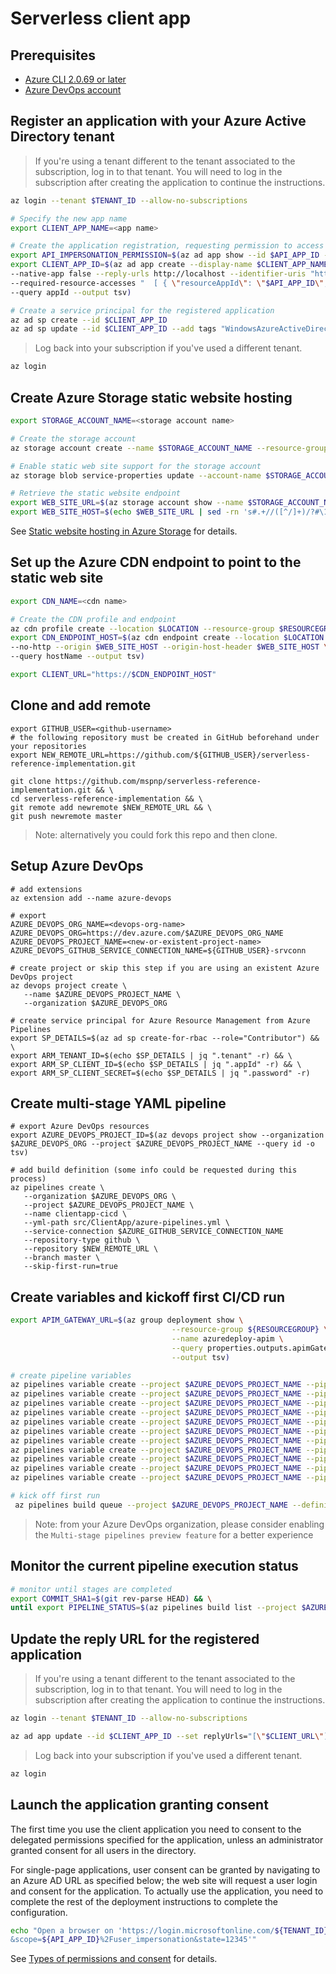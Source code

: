 # Serverless client app

## Prerequisites

 - [Azure CLI 2.0.69 or later](https://docs.microsoft.com/en-us/cli/azure/install-azure-cli)
 - [Azure DevOps account](https://azure.microsoft.com/services/devops)

##  Register an application with your Azure Active Directory tenant

> If you're using a tenant different to the tenant associated to the subscription, log in to that tenant. You will need to log in the subscription after creating the application to continue the instructions.

```bash
az login --tenant $TENANT_ID --allow-no-subscriptions
```

```bash
# Specify the new app name
export CLIENT_APP_NAME=<app name>

# Create the application registration, requesting permission to access the Graph API and to impersonate a user when calling the drone status API 
export API_IMPERSONATION_PERMISSION=$(az ad app show --id $API_APP_ID --query "oauth2Permissions[?value == 'user_impersonation'].id" --output tsv)
export CLIENT_APP_ID=$(az ad app create --display-name $CLIENT_APP_NAME --oauth2-allow-implicit-flow true \
--native-app false --reply-urls http://localhost --identifier-uris "http://$CLIENT_APP_NAME" \
--required-resource-accesses "  [ { \"resourceAppId\": \"$API_APP_ID\", \"resourceAccess\": [ { \"id\": \"$API_IMPERSONATION_PERMISSION\", \"type\": \"Scope\" } ] }, { \"resourceAppId\": \"00000003-0000-0000-c000-000000000000\", \"resourceAccess\": [ { \"id\": \"e1fe6dd8-ba31-4d61-89e7-88639da4683d\", \"type\": \"Scope\" } ] } ]" \
--query appId --output tsv)

# Create a service principal for the registered application
az ad sp create --id $CLIENT_APP_ID
az ad sp update --id $CLIENT_APP_ID --add tags "WindowsAzureActiveDirectoryIntegratedApp"
```

> Log back into your subscription if you've used a different tenant.

```bash
az login
```

## Create Azure Storage static website hosting

```bash
export STORAGE_ACCOUNT_NAME=<storage account name>

# Create the storage account 
az storage account create --name $STORAGE_ACCOUNT_NAME --resource-group $RESOURCEGROUP --location $LOCATION --kind StorageV2

# Enable static web site support for the storage account
az storage blob service-properties update --account-name $STORAGE_ACCOUNT_NAME --static-website --404-document 404.html --index-document index.html

# Retrieve the static website endpoint
export WEB_SITE_URL=$(az storage account show --name $STORAGE_ACCOUNT_NAME --resource-group $RESOURCEGROUP --query primaryEndpoints.web --output tsv)
export WEB_SITE_HOST=$(echo $WEB_SITE_URL | sed -rn 's#.+//([^/]+)/?#\1#p')
```

See [Static website hosting in Azure Storage](https://docs.microsoft.com/azure/storage/blobs/storage-blob-static-website) for details.

## Set up the Azure CDN endpoint to point to the static web site

```bash
export CDN_NAME=<cdn name>

# Create the CDN profile and endpoint
az cdn profile create --location $LOCATION --resource-group $RESOURCEGROUP --name $CDN_NAME
export CDN_ENDPOINT_HOST=$(az cdn endpoint create --location $LOCATION --resource-group $RESOURCEGROUP --profile-name $CDN_NAME --name $CDN_NAME \
--no-http --origin $WEB_SITE_HOST --origin-host-header $WEB_SITE_HOST \
--query hostName --output tsv)

export CLIENT_URL="https://$CDN_ENDPOINT_HOST"
```

## Clone and add remote

```
export GITHUB_USER=<github-username>
# the following repository must be created in GitHub beforehand under your repositories
export NEW_REMOTE_URL=https://github.com/${GITHUB_USER}/serverless-reference-implementation.git

git clone https://github.com/mspnp/serverless-reference-implementation.git && \
cd serverless-reference-implementation && \
git remote add newremote $NEW_REMOTE_URL && \
git push newremote master
```

> Note: alternatively you could fork this repo and then clone.

## Setup Azure DevOps

```
# add extensions
az extension add --name azure-devops

# export
AZURE_DEVOPS_ORG_NAME=<devops-org-name>
AZURE_DEVOPS_ORG=https://dev.azure.com/$AZURE_DEVOPS_ORG_NAME
AZURE_DEVOPS_PROJECT_NAME=<new-or-existent-project-name>
AZURE_DEVOPS_GITHUB_SERVICE_CONNECTION_NAME=${GITHUB_USER}-srvconn

# create project or skip this step if you are using an existent Azure DevOps project
az devops project create \
   --name $AZURE_DEVOPS_PROJECT_NAME \
   --organization $AZURE_DEVOPS_ORG

# create service principal for Azure Resource Management from Azure Pipelines
export SP_DETAILS=$(az ad sp create-for-rbac --role="Contributor") && \
export ARM_TENANT_ID=$(echo $SP_DETAILS | jq ".tenant" -r) && \
export ARM_SP_CLIENT_ID=$(echo $SP_DETAILS | jq ".appId" -r) && \
export ARM_SP_CLIENT_SECRET=$(echo $SP_DETAILS | jq ".password" -r)
```

## Create multi-stage YAML pipeline

```
# export Azure DevOps resources
export AZURE_DEVOPS_PROJECT_ID=$(az devops project show --organization $AZURE_DEVOPS_ORG --project $AZURE_DEVOPS_PROJECT_NAME --query id -o tsv)

# add build definition (some info could be requested during this process)
az pipelines create \
   --organization $AZURE_DEVOPS_ORG \
   --project $AZURE_DEVOPS_PROJECT_NAME \
   --name clientapp-cicd \
   --yml-path src/ClientApp/azure-pipelines.yml \
   --service-connection $AZURE_GITHUB_SERVICE_CONNECTION_NAME
   --repository-type github \
   --repository $NEW_REMOTE_URL \
   --branch master \
   --skip-first-run=true
```

## Create variables and kickoff first CI/CD run

```bash
export APIM_GATEWAY_URL=$(az group deployment show \
                                    --resource-group ${RESOURCEGROUP} \
                                    --name azuredeploy-apim \
                                    --query properties.outputs.apimGatewayURL.value \
                                    --output tsv) 

# create pipeline variables
az pipelines variable create --project $AZURE_DEVOPS_PROJECT_NAME --pipeline-name=clientapp-cicd --name=azureTenantId --value=$TENANT_ID && \
az pipelines variable create --project $AZURE_DEVOPS_PROJECT_NAME --pipeline-name=clientapp-cicd --name=azureClientId --value=$CLIENT_APP_ID && \
az pipelines variable create --project $AZURE_DEVOPS_PROJECT_NAME --pipeline-name=clientapp-cicd --name=azureApiClientId --value=$API_APP_ID && \
az pipelines variable create --project $AZURE_DEVOPS_PROJECT_NAME --pipeline-name=clientapp-cicd --name=azureApiUrl --value=$APIM_GATEWAY_URL && \
az pipelines variable create --project $AZURE_DEVOPS_PROJECT_NAME --pipeline-name=clientapp-cicd --name=azureArmTenantId --value=$ARM_TENANT_ID && \
az pipelines variable create --project $AZURE_DEVOPS_PROJECT_NAME --pipeline-name=clientapp-cicd --name=azureArmClientId --value=$ARM_SP_CLIENT_ID && \
az pipelines variable create --project $AZURE_DEVOPS_PROJECT_NAME --pipeline-name=clientapp-cicd --name=azureArmClientSecret --value=$ARM_SP_CLIENT_SECRET --secret=true && \
az pipelines variable create --project $AZURE_DEVOPS_PROJECT_NAME --pipeline-name=clientapp-cicd --name=gitHubServiceConnectionName --value=$AZURE_DEVOPS_GITHUB_SERVICE_CONNECTION_NAME && \
az pipelines variable create --project $AZURE_DEVOPS_PROJECT_NAME --pipeline-name=clientapp-cicd --name=azureStorageAccountName --value=$STORAGE_ACCOUNT_NAME && \
az pipelines variable create --project $AZURE_DEVOPS_PROJECT_NAME --pipeline-name=clientapp-cicd --name=azureCdnName --value=$CDN_NAME && \
az pipelines variable create --project $AZURE_DEVOPS_PROJECT_NAME --pipeline-name=clientapp-cicd --name=azureResourceGroup --value=$RESOURCEGROUP

# kick off first run
 az pipelines build queue --project $AZURE_DEVOPS_PROJECT_NAME --definition-name=clientapp-cicd
```

> Note: from your Azure DevOps organization, please consider enabling the `Multi-stage pipelines preview feature` for a better experience

## Monitor the current pipeline execution status

```bash
# monitor until stages are completed
export COMMIT_SHA1=$(git rev-parse HEAD) && \
until export PIPELINE_STATUS=$(az pipelines build list --project $AZURE_DEVOPS_PROJECT_NAME --query "[?sourceVersion=='${COMMIT_SHA1}']".status -o tsv 2> /dev/null) && [[ $PIPELINE_STATUS == "completed" ]]; do echo "Monitoring multi-stage pipeline: ${PIPELINE_STATUS}" && sleep 20; done
```

## Update the reply URL for the registered application

> If you're using a tenant different to the tenant associated to the subscription, log in to that tenant. You will need to log in the subscription after creating the application to continue the instructions.

```bash
az login --tenant $TENANT_ID --allow-no-subscriptions
```

```bash
az ad app update --id $CLIENT_APP_ID --set replyUrls="[\"$CLIENT_URL\"]"
```

> Log back into your subscription if you've used a different tenant.

```bash
az login
```

## Launch the application granting consent

The first time you use the client application you need to consent to the delegated permissions specified for the application, unless an administrator granted consent for all users in the directory. 

For single-page applications, user consent can be granted by navigating to an Azure AD URL as specified below; the web site will request a user login and consent for the application. To actually use the application, you need to complete the rest of the deployment instructions to complete the configuration.

```bash
echo "Open a browser on 'https://login.microsoftonline.com/${TENANT_ID}/oauth2/v2.0/authorize?client_id=${CLIENT_APP_ID}&response_type=code&redirect_uri=https%3A%2F%2F${CDN_ENDPOINT_HOST}&response_mode=query
&scope=${API_APP_ID}%2Fuser_impersonation&state=12345'"
```

See [Types of permissions and consent](https://docs.microsoft.com/en-us/azure/active-directory/develop/v2-permissions-and-consent) for details.
